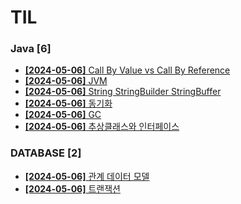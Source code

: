 # TIL
 
### Java [6]
- [**[2024-05-06]**  Call By Value vs Call By Reference](https://github.com/A-lass/TIL/blob/main/Java/Call_By_Value_vs_Call_By_Reference.md)
- [**[2024-05-06]**  JVM](https://github.com/A-lass/TIL/blob/main/Java/JVM.md)
- [**[2024-05-06]**  String StringBuilder StringBuffer](https://github.com/A-lass/TIL/blob/main/Java/String_StringBuilder_StringBuffer.md)
- [**[2024-05-06]**  동기화](https://github.com/A-lass/TIL/blob/main/Java/동기화.md)
- [**[2024-05-06]**  GC](https://github.com/A-lass/TIL/blob/main/Java/GC.md)
- [**[2024-05-06]**  추상클래스와 인터페이스](https://github.com/A-lass/TIL/blob/main/Java/추상클래스와_인터페이스.md)
### DATABASE [2]
- [**[2024-05-06]**  관계 데이터 모델](https://github.com/A-lass/TIL/blob/main/DATABASE/관계_데이터_모델.md)
- [**[2024-05-06]**  트랜잭션](https://github.com/A-lass/TIL/blob/main/DATABASE/트랜잭션.md)
